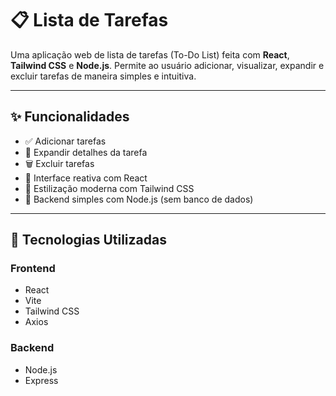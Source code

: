 # 📋 Lista de Tarefas

Uma aplicação web de lista de tarefas (To-Do List) feita com **React**, **Tailwind CSS** e **Node.js**. Permite ao usuário adicionar, visualizar, expandir e excluir tarefas de maneira simples e intuitiva.

---

## ✨ Funcionalidades

- ✅ Adicionar tarefas
- 📌 Expandir detalhes da tarefa
- 🗑️ Excluir tarefas
- 🔄 Interface reativa com React
- 🎨 Estilização moderna com Tailwind CSS
- 🔗 Backend simples com Node.js (sem banco de dados)

---

## 🚀 Tecnologias Utilizadas

### Frontend
- React
- Vite
- Tailwind CSS
- Axios

### Backend
- Node.js
- Express



